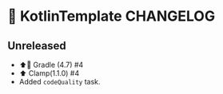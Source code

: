 # 📝 KotlinTemplate CHANGELOG

## Unreleased

- ⬆️🐘 Gradle (4.7) #4
- ⬆️ Clamp(1.1.0) #4
- Added `codeQuality` task.
